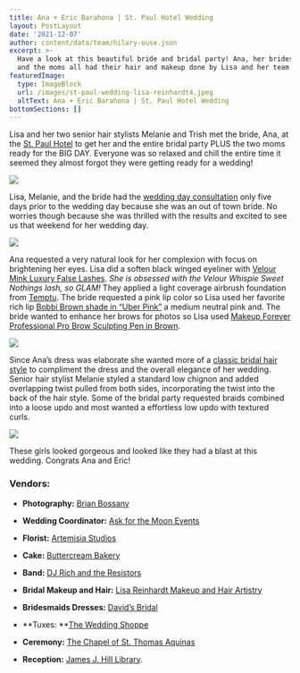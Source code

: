 ```yaml
---
title: Ana + Eric Barahona | St. Paul Hotel Wedding
layout: PostLayout
date: '2021-12-07'
author: content/data/team/hilary-ouse.json
excerpt: >-
  Have a look at this beautiful bride and bridal party! Ana, her bridesmaids,
  and the moms all had their hair and makeup done by Lisa and her team.
featuredImage:
  type: ImageBlock
  url: /images/st-paul-wedding-lisa-reinhardt4.jpeg
  altText: Ana + Eric Barahona | St. Paul Hotel Wedding
bottomSections: []
---
```

Lisa and her two senior hair stylists Melanie and Trish met the bride, Ana, at the [St. Paul Hotel](https://www.saintpaulhotel.com/) to get her and the entire bridal party PLUS the two moms ready for the BIG DAY. Everyone was so relaxed and chill the entire time it seemed they almost forgot they were getting ready for a wedding!

![](/images/st-paul-wedding-lisa-reinhardt6.jpeg)

Lisa, Melanie, and the bride had the [wedding day consultation](/bridal-makeup-and-hair-styling) only five days prior to the wedding day because she was an out of town bride. No worries though because she was thrilled with the results and excited to see us that weekend for her wedding day.

![](/images/st-paul-wedding-lisa-reinhardt1.jpeg)

Ana requested a very natural look for her complexion with focus on brightening her eyes. Lisa did a soften black winged eyeliner with [Velour Mink Luxury False Lashes](https://www.velourlashes.com/). *She is obsessed with the Velour Whispie Sweet Nothings lash, so GLAM!* They applied a light coverage airbrush foundation from [Temptu](https://temptu.com/). The bride requested a pink lip color so Lisa used her favorite rich lip [Bobbi Brown shade in “Uber Pink”](http://www.bobbibrowncosmetics.com/product/14360/22750/makeup/lips/lips-best-sellers/rich-lip-color/fh12) a medium neutral pink and. The bride wanted to enhance her brows for photos so Lisa used [Makeup Forever Professional Pro Brow Sculpting Pen in Brown](http://www.makeupforever.com/us/en-us/make-up/eyes/eyebrows/pro-sculpting-brow?sku=7494).

![](/images/st-paul-wedding-lisa-reinhardt3.jpeg)

Since Ana’s dress was elaborate she wanted more of a [classic bridal hair style](/bridal-makeup-hair-artistry-photos) to compliment the dress and the overall elegance of her wedding. Senior hair stylist Melanie styled a standard low chignon and added overlapping twist pulled from both sides, incorporating the twist into the back of the hair style. Some of the bridal party requested braids combined into a loose updo and most wanted a effortless low updo with textured curls.

![](/images/st-paul-wedding-lisa-reinhardt5.jpeg)

These girls looked gorgeous and looked like they had a blast at this wedding. Congrats Ana and Eric!

### Vendors:

*   **Photography:** [Brian Bossany](http://blog.brianbossany.com/2016/09/13/ana-eric-wedding/)

*   **Wedding Coordinator:** [Ask for the Moon Events](http://www.askmoonevents.com/)

*   **Florist:** [Artemisia Studios](http://www.artemisiastudios.com/)

*   **Cake:** [Buttercream Bakery](http://www.buttercream.info/)

*   **Band:** [DJ Rich and the Resistors](http://www.weddingplanninglink.com/state-24-minnesota/profile-2-reviews/vendor-23428-rich-and-the-resistors.html)

*   **Bridal Makeup and Hair:** [Lisa Reinhardt Makeup and Hair Artistry](https://www.twincitiesmakeup.com/contact/)

*   **Bridesmaids Dresses:** [David’s Bridal](http://www.davidsbridal.com/)

*   \*\*Tuxes: \*\*[The Wedding Shoppe](http://www.weddingshoppeinc.com/)

*   **Ceremony:** [The Chapel of St. Thomas Aquinas](https://www.stthomas.edu/campusministry/liturgyworship/chapels/thechapelofstthomasaquinas/)

*   **Reception:** [James J. Hill Library](http://jjhill.org/weddings/).
